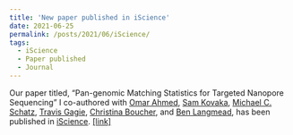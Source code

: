 ```yaml
---
title: 'New paper published in iScience'
date: 2021-06-25
permalink: /posts/2021/06/iScience/
tags:
  - iScience
  - Paper published
  - Journal
---
```


Our paper titled, “Pan-genomic Matching Statistics for Targeted Nanopore Sequencing” I co-authored with [Omar Ahmed](https://oma219.github.io/), [Sam Kovaka](https://github.com/skovaka), [Michael C. Schatz](https://schatz-lab.org/), [Travis Gagie](https://www.dal.ca/faculty/computerscience/faculty-staff/travis-gagie.html), [Christina Boucher](https://christinaboucher.com/), and [Ben Langmead](https://www.cs.jhu.edu/faculty/ben-langmead/), has been published in [iScience](https://www.sciencedirect.com/journal/iscience). [[link]](https://doi.org/10.1016/j.isci.2021.102696)